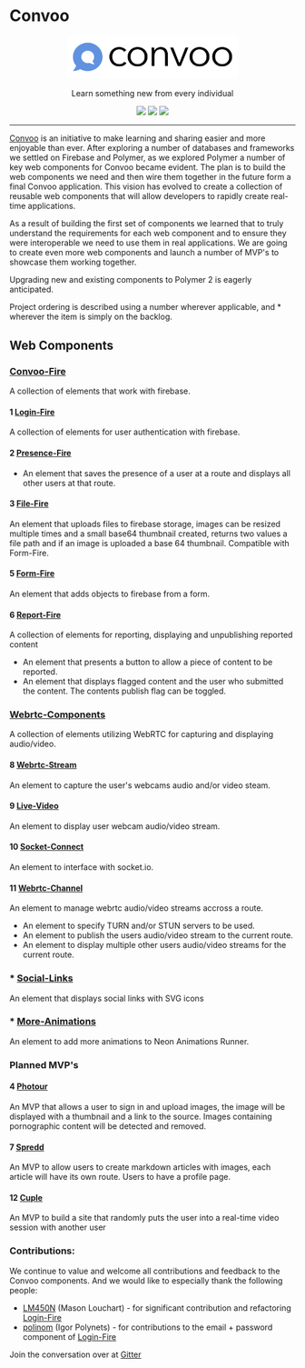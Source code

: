 # Convoo


<p align="center">
  <a href="https://convoo.me" target="_blank"><img alt="Convoo" src="Convoo.png" width="300"></a>
</p>

<p align="center">
Learn something new from every individual
</p>

<p align="center">
  <a href="http://waffle.io/convoo/roadmap" target="_blank"><img src="https://badge.waffle.io/convoo/roadmap.svg?label=In%20Progress&title=In%20Progress"></a>
  <a href="https://gitter.im/convoo/General" target="_blank"><img src="https://img.shields.io/badge/gitter-join%20chat-brightgreen.svg"></a>
  <a href="https://www.webcomponents.org/author/convoo" target="_blank"><img src="https://img.shields.io/badge/webcomponents.org-published-blue.svg"></a>
</p>

---

[Convoo] is an initiative to make learning and sharing easier and more enjoyable than ever. After exploring a number
of databases and frameworks we settled on Firebase and Polymer, as we explored Polymer a number of key web components for Convoo became
evident. The plan is to build the web components we need and then wire them together in the future form a final Convoo application.
This vision has evolved to create a collection of reusable web components that will allow developers to rapidly create real-time applications.

As a result of building the first set of components we learned that to truly understand the requirements for each web component and to ensure
they were interoperable we need to use them in real applications. We are going to create even more web components and launch a number
of MVP's to showcase them working together.

Upgrading new and existing components to Polymer 2 is eagerly anticipated.

Project ordering is described using a number wherever applicable, and * wherever the item is simply on the backlog.

## Web Components

### [Convoo-Fire]

A collection of elements that work with firebase.

#### 1 [Login-Fire]

A collection of elements for user authentication with firebase.

#### 2 [Presence-Fire]

- An element that saves the presence of a user at a route and displays all other users at that route.

#### 3 [File-Fire]

An element that uploads files to firebase storage, images can be resized multiple times and a small base64 thumbnail created, returns two values a file path and if an image is uploaded a base 64 thumbnail.
Compatible with Form-Fire.

#### 5 [Form-Fire]

An element that adds objects to firebase from a form.

#### 6 [Report-Fire]

A collection of elements for reporting, displaying and unpublishing reported content

- An element that presents a button to allow a piece of content to be reported.
- An element that displays flagged content and the user who submitted the content. The contents publish flag can be toggled.

### [Webrtc-Components]

A collection of elements utilizing WebRTC for capturing and displaying audio/video.

#### 8 [Webrtc-Stream]

An element to capture the user's webcams audio and/or video steam.

#### 9 [Live-Video]

An element to display user webcam audio/video stream.

#### 10 [Socket-Connect]

An element to interface with socket.io.

#### 11 [Webrtc-Channel]

An element to manage webrtc audio/video streams accross a route.

- An element to specify TURN and/or STUN servers to be used.
- An element to publish the users audio/video stream to the current route.
- An element to display multiple other users audio/video streams for the current route.

### * [Social-Links]

An element that displays social links with SVG icons 

### * [More-Animations]

An element to add more animations to Neon Animations Runner.

### Planned MVP's

#### 4 [Photour]

An MVP that allows a user to sign in and upload images, the image will be displayed with a thumbnail and a link to the source.
Images containing pornographic content will be detected and removed.

#### 7 [Spredd]

An MVP to allow users to create markdown articles with images, each article will have its own route. Users to have a profile page.

#### 12 [Cuple]

An MVP to build a site that randomly puts the user into a real-time video session with another user
 
### Contributions:

We continue to value and welcome all contributions and feedback to the Convoo components. And we would like to especially thank the following people:

- [LM450N] (Mason Louchart) - for significant contribution and refactoring [Login-Fire]
- [polinom] (Igor Polynets) - for contributions to the email + password component of [Login-Fire]

Join the conversation over at [Gitter]

   [Convoo]: <https://convoo.me>
   [Convoo-Fire]: <https://github.com/convoo/convoo-fire>
   [Login-Fire]: <https://github.com/convoo/login-fire>
   [Presence-Fire]: <https://github.com/convoo/presence-fire>
   [Social-Links]: <https://github.com/convoo/social-links>
   [File-Fire]: <https://github.com/convoo/file-fire>
   [Form-Fire]: <https://github.com/convoo/form-fire>
   [Report-Fire]: <https://github.com/convoo/report-fire>

   [Webrtc-Components]: <https://github.com/convoo/webrtc-components>
   [Webrtc-Stream]: <https://github.com/convoo/webrtc-stream>
   [Socket-Connect]: <https://github.com/convoo/socket-connect>
   [Webrtc-Channel]: <https://github.com/convoo/webrtc-channel>
   [Live-Video]: <https://github.com/convoo/live-video>

   [Social-Links]: <https://github.com/convoo/social-links>
   [More-Animations]: <https://github.com/convoo/more-animations>

   [Photour]: <https://github.com/Photour>
   [Spredd]: <https://github.com/Spredd>
   [Cuple]: <https://github.com/Cuple>

   [LM450N]: <https://github.com/LM450N>
   [polinom]: <https://github.com/polinom>
   [Gitter]: <https://gitter.im/convoo/General>
